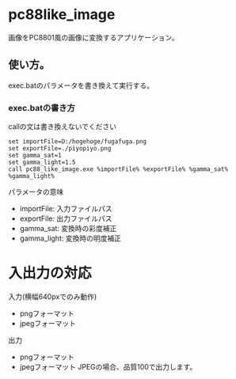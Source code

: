 # pc88like_image
画像をPC8801風の画像に変換するアプリケーション。

## 使い方。
exec.batのパラメータを書き換えて実行する。

### exec.batの書き方
callの文は書き換えないでください
```batch
set importFile=D:/hogehoge/fugafuga.png
set exportFile=./piyopiyo.png
set gamma_sat=1
set gamma_light=1.5
call pc88_like_image.exe %importFile% %exportFile% %gamma_sat% %gamma_light%
```
パラメータの意味
* importFile: 入力ファイルパス
* exportFile: 出力ファイルパス
* gamma_sat: 変換時の彩度補正
* gamma_light: 変換時の明度補正

# 入出力の対応
入力(横幅640pxでのみ動作)
* pngフォーマット
* jpegフォーマット

出力
* pngフォーマット
* jpegフォーマット
JPEGの場合、品質100で出力します。
